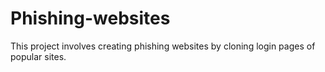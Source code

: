 # Phishing-websites
This project involves creating phishing websites by cloning login pages of popular sites.
